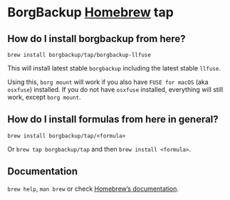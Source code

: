 # BorgBackup [Homebrew](https://brew.sh/) tap

## How do I install borgbackup from here?

```shell
brew install borgbackup/tap/borgbackup-llfuse
```

This will install latest stable `borgbackup` including the latest stable `llfuse`.

Using this, `borg mount` will work if you also have `FUSE for macOS` (aka `osxfuse`) installed.
If you do not have `osxfuse` installed, everything will still work, except `borg mount`.

## How do I install formulas from here in general?

```shell
brew install borgbackup/tap/<formula>
```

Or `brew tap borgbackup/tap` and then `brew install <formula>`.

## Documentation

`brew help`, `man brew` or check [Homebrew’s documentation](https://docs.brew.sh).
